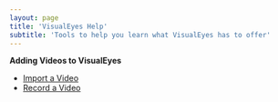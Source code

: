 ```yaml
---
layout: page
title: 'VisualEyes Help'
subtitle: 'Tools to help you learn what VisualEyes has to offer'
---
```


**Adding Videos to VisualEyes**

- [Import a Video](/help/import-video.md)
- [Record a Video](/help/record-video.md)
